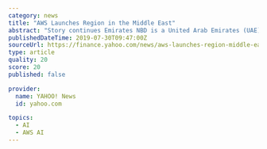 ```yaml
---
category: news
title: "AWS Launches Region in the Middle East"
abstract: "Story continues Emirates NBD is a United Arab Emirates (UAE) based enterprise that is working with AWS to build an Artificial Intelligence-enabled bank of the future. Emirates NBD is a leading ..."
publishedDateTime: 2019-07-30T09:47:00Z
sourceUrl: https://finance.yahoo.com/news/aws-launches-region-middle-east-080800338.html
type: article
quality: 20
score: 20
published: false

provider:
  name: YAHOO! News
  id: yahoo.com

topics:
  - AI
  - AWS AI
---
```

